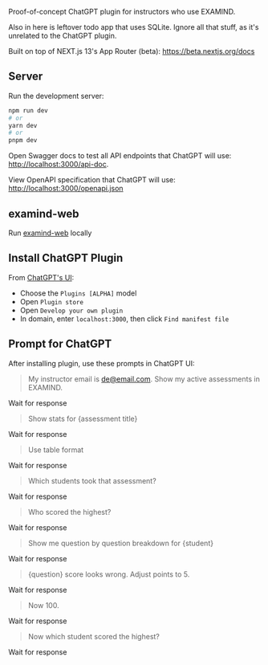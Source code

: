 Proof-of-concept ChatGPT plugin for instructors who use EXAMIND.

Also in here is leftover todo app that uses SQLite. Ignore all that stuff, as it's unrelated to the ChatGPT plugin.

Built on top of NEXT.js 13's App Router (beta): https://beta.nextjs.org/docs

## Server

Run the development server:

```bash
npm run dev
# or
yarn dev
# or
pnpm dev
```

Open Swagger docs to test all API endpoints that ChatGPT will use: [http://localhost:3000/api-doc](http://localhost:3000/api-doc).

View OpenAPI specification that ChatGPT will use: [http://localhost:3000/openapi.json](http://localhost:3000/openapi.json)

## examind-web

Run [examind-web](https://github.com/examind-ai/examind-web) locally

## Install ChatGPT Plugin

From [ChatGPT's UI](https://chat.openai.com/chat):

- Choose the `Plugins [ALPHA]` model
- Open `Plugin store`
- Open `Develop your own plugin`
- In domain, enter `localhost:3000`, then click `Find manifest file`

## Prompt for ChatGPT

After installing plugin, use these prompts in ChatGPT UI:

> My instructor email is de@email.com. Show my active assessments in EXAMIND.

Wait for response

> Show stats for {assessment title}

Wait for response

> Use table format

Wait for response

> Which students took that assessment?

Wait for response

> Who scored the highest?

Wait for response

> Show me question by question breakdown for {student}

Wait for response

> {question} score looks wrong. Adjust points to 5.

Wait for response

> Now 100.

Wait for response

> Now which student scored the highest?

Wait for response
